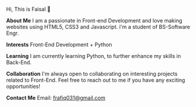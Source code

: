 Hi, This is Faisal 👋

**About Me**
I am a passionate in Front-end Development and love making websites using HTML5, CSS3 and Javascript. i'm a student of BS-Software Engr.

**Interests**
Front-End Development +
Python 

**Learning**
I am currently learning Python, to further enhance my skills in Back-End.

**Collaboration**
I'm always open to collaborating on interesting projects related to Front-End. Feel free to reach out to me if you have any exciting opportunities!

**Contact Me**
Email: frafiq031@gmail.com

